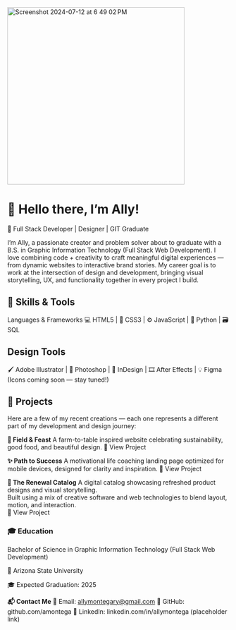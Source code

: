 
<img width="402" alt="Screenshot 2024-07-12 at 6 49 02 PM" src="https://github.com/user-attachments/assets/8e718f4b-250b-42b8-991d-82fb6ee86ccb">

# 👋 Hello there, I’m Ally!
🌟 Full Stack Developer | Designer |  GIT Graduate

I’m Ally, a passionate creator and problem solver about to graduate with a B.S. in Graphic Information Technology (Full Stack Web Development).
I love combining code + creativity to craft meaningful digital experiences — from dynamic websites to interactive brand stories.
My career goal is to work at the intersection of design and development, bringing visual storytelling, UX, and functionality together in every project I build.


## 🧰 Skills & Tools
Languages & Frameworks
💻 HTML5 | 🎨 CSS3 | ⚙️ JavaScript | 🐍 Python | 🗃️ SQL


## Design Tools
🖌️ Adobe Illustrator | 🧷 Photoshop | 📰 InDesign | 🎞️ After Effects | 💡 Figma
(Icons coming soon — stay tuned!)


## 💼 Projects
Here are a few of my recent creations — each one represents a different part of my development and design journey:


**🌾 Field & Feast**
A farm-to-table inspired website celebrating sustainability, good food, and beautiful design.
🔗 View Project


**✨ Path to Success**
A motivational life coaching landing page optimized for mobile devices, designed for clarity and inspiration.
🔗 View Project

**📘 The Renewal Catalog**
A digital catalog showcasing refreshed product designs and visual storytelling.  
Built using a mix of creative software and web technologies to blend layout, motion, and interaction.  
🔗 View Project

### 🎓 Education
Bachelor of Science in Graphic Information Technology 
  (Full Stack Web Development)
  
  📍 Arizona State University
  
  🎓 Expected Graduation: 2025



**📬 Contact Me**
💌 Email: allymontegary@gmail.com
🔗 GitHub: github.com/amontega
💼 LinkedIn: linkedin.com/in/allymontega (placeholder link)

